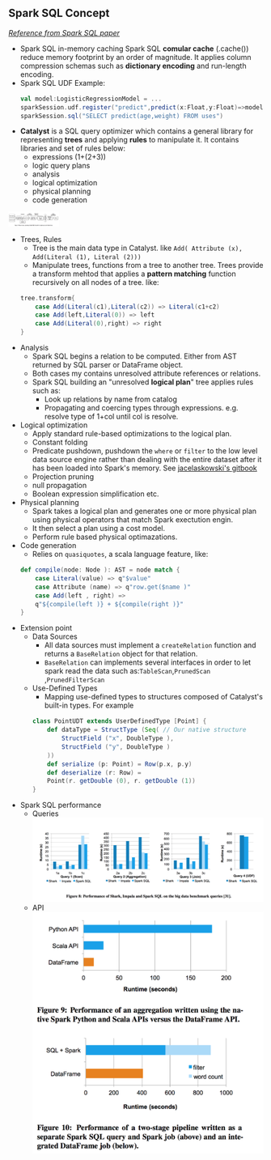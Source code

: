 ## Spark SQL Concept

*[Reference from Spark SQL paper](https://cs.stanford.edu/~matei/papers/2015/sigmod_spark_sql.pdf)*

- Spark SQL in-memory caching
	Spark SQL **comular cache** (.cache()) reduce memory footprint by an order of magnitude. It applies column compression schemas such as **dictionary encoding** and run-length encoding.
- Spark SQL UDF
	Example: 
	```scala
	val model:LogisticRegressionModel = ...
	sparkSession.udf.register("predict",predict(x:Float,y:Float)=>model.predict(Vector(x,y)))
	sparkSession.sql("SELECT predict(age,weight) FROM uses")

	```
- **Catalyst** is a SQL query optimizer which contains a general library for representing **trees** and applying **rules** to manipulate it. It contains libraries and set of rules below:
	- expressions (1+(2+3))
	- logic query plans
	- analysis
	- logical optimization
	- physical planning
	- code generation

<img src="https://raw.githubusercontent.com/zhaomingli007/techinical_documents/master/resources/images/SQL_query_planning.png" style="width:100px">

- Trees, Rules
	- Tree is the main data type in Catalyst. like ```Add( Attribute (x), Add(Literal (1), Literal (2)))```
	- Manipulate trees, functions from a tree to another tree. Trees provide a transform mehtod that applies a **pattern matching** function recursively on all nodes of a tree. like:
	```scala
	tree.transform{
		case Add(Literal(c1),Literal(c2)) => Literal(c1+c2)
		case Add(left,Literal(0)) => left
		case Add(Literal(0),right) => right
	}
	```
- Analysis
	- Spark SQL begins a relation to be computed. Either from AST returned by SQL parser or DataFrame object.
	- Both cases my contains unresolved attribute references or relations.
	- Spark SQL building an "unresolved **logical plan**" tree applies rules such as:
		- Look up relations by name from catalog
		- Propagating and coercing types through expressions. e.g. resolve type of 1+col until col is resolve.
- Logical optimization
	- Apply standard rule-based optimizations to the logical plan.
	- Constant folding
	- Predicate pushdown, pushdown the `where` or `filter` to the low level data source engine rather than dealing with the entire dataset after it has been loaded into Spark's memory. See [jacelaskowski's gitbook](https://jaceklaskowski.gitbooks.io/mastering-apache-spark/spark-sql-Optimizer-PushDownPredicate.html)
	- Projection pruning
	- null propagation
	- Boolean expression simplification etc.
- Physical planning
	- Spark takes a logical plan and generates one or more physical plan using physical operators that match Spark exectution engin.
	- It then select a plan using a cost model.
	- Perform rule based physical optimazations.
- Code generation
	- Relies on `quasiquotes`, a scala language feature, like:
	```scala
	def compile(node: Node ): AST = node match {
		case Literal(value) => q"$value"
		case Attribute (name) => q"row.get($name )"
		case Add(left , right) =>
		q"${compile(left )} + ${compile(right )}"
	}
	```
- Extension point
	- Data Sources
		+ All data sources must implement a `createRelation` function and returns a `BaseRelation` object for that relation.
		+ `BaseRelation` can implements several interfaces in order to let spark read the data such as:`TableScan`,`PrunedScan` ,`PrunedFilterScan`
	- Use-Defined Types
		+ Mapping use-defined types to structures composed of Catalyst's built-in types. For example
		```scala
		class PointUDT extends UserDefinedType [Point] {
			def dataType = StructType (Seq( // Our native structure
				StructField ("x", DoubleType ),
				StructField ("y", DoubleType )
			))
			def serialize (p: Point) = Row(p.x, p.y)
			def deserialize (r: Row) =
			Point(r. getDouble (0), r. getDouble (1))
		}
		```
- Spark SQL performance 
	+ Queries
		![Spark SQL Query performance](../resources/images/sparkSQL_Performance.png)
	+ API  
		<img src="../resources/images/API_performance.png" width="500px" align="center"/>